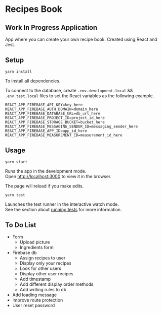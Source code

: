 # Recipes Book

## Work In Progress Application

App where you can create your own recipe book.
Created using React and Jest.

## Setup

`yarn install`

To install all dependencies.

To connect to the database, create `.env.development.local` && `.env.test.local` files to set the React variables as the following example.

```
REACT_APP_FIREBASE_API_KEY=key_here
REACT_APP_FIREBASE_AUTH_DOMAIN=domain_here
REACT_APP_FIREBASE_DATABASE_URL=db_url_here
REACT_APP_FIREBASE_PROJECT_ID=project_id_here
REACT_APP_FIREBASE_STORAGE_BUCKET=bucket_here
REACT_APP_FIREBASE_MESSAGING_SENDER_ID=messaging_sender_here
REACT_APP_FIREBASE_APP_ID=app_id_here
REACT_APP_FIREBASE_MEASUREMENT_ID=measurement_id_here
```


## Usage

`yarn start`

Runs the app in the development mode.<br />
Open [http://localhost:3000](http://localhost:3000) to view it in the browser.

The page will reload if you make edits.<br />

`yarn test`

Launches the test runner in the interactive watch mode.<br />
See the section about [running tests](https://facebook.github.io/create-react-app/docs/running-tests) for more information.

## To Do List

- Form
  - Upload picture
  - Ingredients form
- Firebase db
  - Assign recipes to user
  - Display only your recipes
  - Look for other users
  - Display other user recipes
  - Add timestamp
  - Add different display order methods
  - Add writing rules to db
- Add loading message
- Improve route protection
- User reset password
